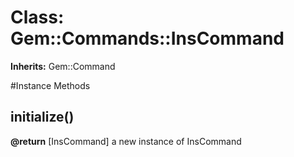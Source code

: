# Class: Gem::Commands::InsCommand
**Inherits:** Gem::Command
    




#Instance Methods
## initialize() [](#method-i-initialize)

**@return** [InsCommand] a new instance of InsCommand

